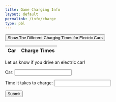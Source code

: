 ```yaml
---
title: Game Charging Info
layout: default 
permalink: /info/charge
type: pbl
---
```

<div class = "secondary">
<button id = "read_button" type = "button" onclick="read_users()"  class = "read-button"> Show The Different Charging Times for Electric Cars</button>
</div>
<table class = "readtable">
  <thead>
  <tr>
    <th>Car</th>
    <th>Charge Times</th>
  </tr>
  </thead>
  <tbody id="result">
  </tbody>
</table>


<p class = "form-tell">Let us know if you drive an electric car!</p>

<div class = "form-box">
  <form action="javascript:create_user()" class = "createForm">
      <p><label class = "form-label">
          Car:
          <input class = "input-boxes" type="text" chargetime="car" id="car" required>
      </label></p>
      <p><label class = "form-label">
          Time it takes to charge:
          <input class = "input-boxes" type="text" chargetime="chargetime" id="chargetime" required>
      </label></p>
      <p>
          <button class = "form-button">Submit</button>
      </p>
  </form>
</div>

<script>
    const resultContainer = document.getElementById("result");
    const url = "https://zesty.nighthawkcodingsociety.com/api/charges/"
    const create_fetch = url + '/create';
    const read_fetch = url + '/';
    const read_button = document.getElementById("read_button");
    function read_users() {
      const read_options = {
      method: 'GET', 
      mode: 'cors', 
      cache: 'default', 
      credentials: 'omit', 
      headers: {
        'Content-Type': 'application/json'
      },
    };
    fetch(read_fetch, read_options)
   
      .then(response => {

        if (response.status !== 200) {
            const errorMsg = 'Database read error: ' + response.status;
            console.log(errorMsg);
            const tr = document.createElement("tr");
            const td = document.createElement("td");
            td.innerHTML = errorMsg;
            tr.appendChild(td);
            resultContainer.appendChild(tr);
            return;
        }
 
        response.json().then(data => {
            console.log(data);
            length = data.length;
            number = Math.floor(Math.random() * length );
            for (let row in data) {
              console.log(data[row]);
              
              add_row(data[number]);
              break;
            }
        })
    })
    .catch(err => {
      console.error(err);
      const tr = document.createElement("tr");
      const td = document.createElement("td");
      td.innerHTML = err;
      tr.appendChild(td);
      resultContainer.appendChild(tr);
    });
  }
function add_row(data) {
    const tr = document.createElement("tr");
    const car = document.createElement("td");
    const chargetime = document.createElement("td");

    const id = document.createElement("td");
    car.innerHTML = data.car; 
    chargetime.innerHTML = data.chargetime; 
    

    tr.appendChild(car);
    tr.appendChild(chargetime);

    resultContainer.appendChild(tr);
}


  function create_fact(){
    const body = {
        car: document.getElementById("car").value,
        chargetime: document.getElementById("chargetime").value,
    };
    const requestOptions = {
        method: 'POST',
        body: JSON.stringify(body),
        headers: {
            "content-type": "application/json",
            'Authorization': 'Bearer my-token',
        },
    };

    fetch(create_fetch, requestOptions)
      .then(response => {
        if (response.status !== 200) {
          const errorMsg = 'Database create error: ' + response.status;
          console.log(errorMsg);
          const tr = document.createElement("tr");
          const td = document.createElement("td");
          td.innerHTML = errorMsg;
          tr.appendChild(td);
          resultContainer.appendChild(tr);
          return;
        }
    })
  }

  function delete_fact(){

  const body = {
      car: document.getElementById("car").value,
      chargetime: document.getElementById("chargetime").value,
  };
  const requestOptions = {
      method: 'DELETE',
      body: JSON.stringify(body),
      headers: {
          "content-type": "application/json",
          'Authorization': 'Bearer my-token',
      },
  };
  // URL for Create API
  fetch(create_fetch, requestOptions)
    .then(response => {
      if (response.status !== 200) {
        const errorMsg = 'Database create error: ' + response.status;
        console.log(errorMsg);
        const tr = document.createElement("tr");
        const td = document.createElement("td");
        td.innerHTML = errorMsg;
        tr.appendChild(td);
        resultContainer.appendChild(tr);
        return;
      }
  })
  }
  let slideIndex = 0;
  showSlides();

</script>